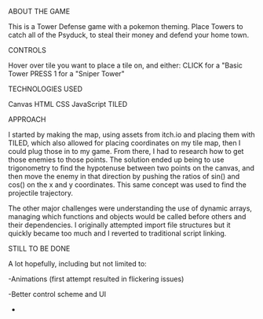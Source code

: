 ABOUT THE GAME

This is a Tower Defense game with a pokemon theming. Place Towers to catch all of the Psyduck, to steal their money and defend your home town.


CONTROLS 

Hover over tile you want to place a tile on, and either: 
CLICK for a "Basic Tower 
PRESS 1 for a "Sniper Tower"


TECHNOLOGIES USED

Canvas
HTML
CSS
JavaScript
TILED


APPROACH

I started by making the map, using assets from itch.io and placing them with TILED, which also allowed for placing coordinates on my tile map, then I could plug those in to my game. From there, I had to research how to get those enemies to those points. The solution ended up being to use trigonometry to find the hypotenuse between two points on the canvas, and then move the enemy in that direction by pushing the ratios of sin() and cos() on the x and y coordinates. This same concept was used to find the projectile trajectory. 

The other major challenges were understanding the use of dynamic arrays, managing which functions and objects would be called before others and their dependencies. I originally attempted import file structures but it quickly became too much and I reverted to traditional script linking.


STILL TO BE DONE

A lot hopefully, including but not limited to:

-Animations (first attempt resulted in flickering issues)

-Better control scheme and UI

-
